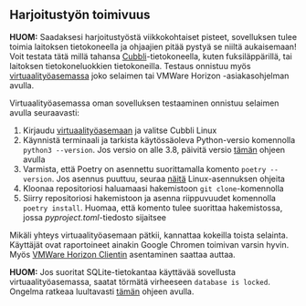 ## Harjoitustyön toimivuus

**HUOM:** Saadaksesi harjoitustyöstä viikkokohtaiset pisteet, sovelluksen tulee toimia laitoksen tietokoneella ja ohjaajien pitää pystyä se niiltä aukaisemaan! Voit testata tätä millä tahansa [Cubbli](https://helpdesk.it.helsinki.fi/ohjeet/tietokone-ja-tulostaminen/tyoasemapalvelu/cubbli-helsingin-yliopistossa)-tietokoneella, kuten fuksiläppärillä, tai laitoksen tietokoneluokkien tietokoneilla. Testaus onnistuu myös [virtuaalityöasemassa](https://vdi.helsinki.fi) joko selaimen tai VMWare Horizon -asiakasohjelman avulla.

Virtuaalityöasemassa oman sovelluksen testaaminen onnistuu selaimen avulla seuraavasti:

1. Kirjaudu [virtuaalityöasemaan](https://vdi.helsinki.fi/portal/webclient/#/home) ja valitse Cubbli Linux
2. Käynnistä terminaali ja tarkista käytössäoleva Python-versio komennolla `python3 --version`. Jos versio on alle 3.8, päivitä versio [tämän](/fi/tasks/implementation#python-versioiden-hallinta) ohjeen avulla
3. Varmista, että Poetry on asennettu suorittamalla komento `poetry --version`. Jos asennus puuttuu, seuraa [näitä](/fi/tasks/week2#asennus) Linux-asennuksen ohjeita
4. Kloonaa repositoriosi haluamaasi hakemistoon `git clone`-komennolla
5. Siirry repositoriosi hakemistoon ja asenna riippuvuudet komennolla `poetry install`. Huomaa, että komento tulee suorittaa hakemistossa, jossa _pyproject.toml_-tiedosto sijaitsee

Mikäli yhteys virtuaalityöasemaan pätkii, kannattaa kokeilla toista selainta. Käyttäjät ovat raportoineet ainakin Google Chromen toimivan varsin hyvin. Myös [VMWare Horizon Clientin](https://customerconnect.vmware.com/en/downloads/info/slug/desktop_end_user_computing/vmware_horizon_clients/horizon_8) asentaminen saattaa auttaa.

**HUOM:** Jos suoritat SQLite-tietokantaa käyttävää sovellusta virtuaalityöasemassa, saatat törmätä virheeseen `database is locked`. Ongelma ratkeaa luultavasti [tämän](/fi/tasks/implementation#sqlite-tietokanta-lukkiutuminen-virtuaalityöasemalla) ohjeen avulla.
